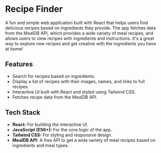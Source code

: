 # Recipe Finder

A fun and simple web application built with React that helps users find delicious recipes based on ingredients they provide. The app fetches data from the MealDB API, which provides a wide variety of meal recipes, and allows users to view recipes with ingredients and instructions. It's a great way to explore new recipes and get creative with the ingredients you have at home!

## Features

- Search for recipes based on ingredients.
- Display a list of recipes with their images, names, and links to full recipes.
- Interactive UI built with React and styled using Tailwind CSS.
- Fetches recipe data from the MealDB API.

## Tech Stack

- **React:** For building the interactive UI.
- **JavaScript (ES6+):** For the core logic of the app.
- **Tailwind CSS:** For styling and responsive design.
- **MealDB API:** A free API to get a wide variety of meal recipes based on ingredients and meal types.